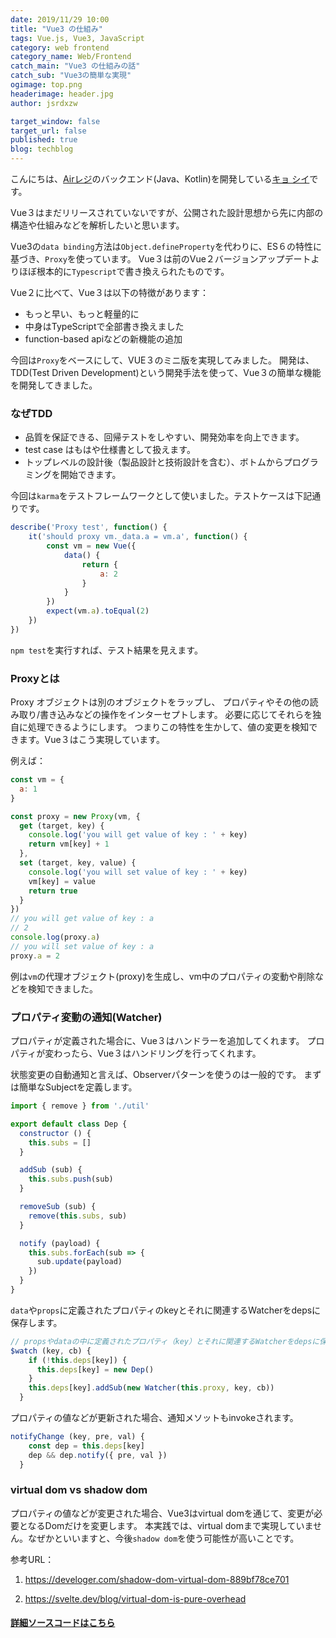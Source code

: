 ```yaml
---
date: 2019/11/29 10:00
title: "Vue3 の仕組み"
tags: Vue.js, Vue3, JavaScript
category: web frontend
category_name: Web/Frontend
catch_main: "Vue3 の仕組みの話"
catch_sub: "Vue3の簡単な実現"
ogimage: top.png
headerimage: header.jpg
author: jsrdxzw

target_window: false
target_url: false
published: true
blog: techblog
---
```


こんにちは、[Airレジ](http://m.lszzg.com/)のバックエンド(Java、Kotlin)を開発している[キョ シイ](https://www.github.com/jsrdxzw)です。

Vue３はまだリリースされていないですが、公開された設計思想から先に内部の構造や仕組みなどを解析したいと思います。

Vue3の`data binding`方法は`Object.defineProperty`を代わりに、ES６の特性に基づき、`Proxy`を使っています。
Vue３は前のVue２バージョンアップデートよりほぼ根本的に`Typescript`で書き換えられたものです。

Vue２に比べて、Vue３は以下の特徴があります：
+ もっと早い、もっと軽量的に
+ 中身はTypeScriptで全部書き換えました
+ function-based apiなどの新機能の追加

今回は`Proxy`をベースにして、VUE３のミニ版を実現してみました。
開発は、TDD(Test Driven Development)という開発手法を使って、Vue３の簡単な機能を開発してきました。

### なぜTDD

+ 品質を保証できる、回帰テストをしやすい、開発効率を向上できます。
+ test case はもはや仕様書として扱えます。
+ トップレベルの設計後（製品設計と技術設計を含む）、ボトムからプログラミングを開始できます。

今回は`karma`をテストフレームワークとして使いました。テストケースは下記通りです。

```javascript
describe('Proxy test', function() {
    it('should proxy vm._data.a = vm.a', function() {
        const vm = new Vue({
            data() {
                return {
                    a: 2
                }
            }
        })
        expect(vm.a).toEqual(2)
    })
})
```

```npm test```を実行すれば、テスト結果を見えます。

### Proxyとは

Proxy オブジェクトは別のオブジェクトをラップし、
プロパティやその他の読み取り/書き込みなどの操作をインターセプトします。
必要に応じてそれらを独自に処理できるようにします。
つまりこの特性を生かして、値の変更を検知できます。Vue３はこう実現しています。

例えば：

```javascript
const vm = {
  a: 1
}

const proxy = new Proxy(vm, {
  get (target, key) {
    console.log('you will get value of key : ' + key)
    return vm[key] + 1
  },
  set (target, key, value) {
    console.log('you will set value of key : ' + key)
    vm[key] = value
    return true
  }
})
// you will get value of key : a
// 2
console.log(proxy.a) 
// you will set value of key : a
proxy.a = 2
```

例は`vm`の代理オブジェクト(proxy)を生成し、vm中のプロパティの変動や削除などを検知できました。

### プロパティ変動の通知(Watcher)

プロパティが定義された場合に、Vue３はハンドラーを追加してくれます。
プロパティが変わったら、Vue３はハンドリングを行ってくれます。

状態変更の自動通知と言えば、Observerパターンを使うのは一般的です。
まずは簡単なSubjectを定義します。

```javascript
import { remove } from './util'

export default class Dep {
  constructor () {
    this.subs = []
  }

  addSub (sub) {
    this.subs.push(sub)
  }

  removeSub (sub) {
    remove(this.subs, sub)
  }

  notify (payload) {
    this.subs.forEach(sub => {
      sub.update(payload)
    })
  }
}
```

`data`や`props`に定義されたプロパティのkeyとそれに関連するWatcherをdepsに保存します。

```javascript
// propsやdataの中に定義されたプロパティ（key）とそれに関連するWatcherをdepsに保存する
$watch (key, cb) {
    if (!this.deps[key]) {
      this.deps[key] = new Dep()
    }
    this.deps[key].addSub(new Watcher(this.proxy, key, cb))
  }
```

プロパティの値などが更新された場合、通知メソットもinvokeされます。

```javascript
notifyChange (key, pre, val) {
    const dep = this.deps[key]
    dep && dep.notify({ pre, val })
  }
```

### virtual dom vs shadow dom

プロパティの値などが変更された場合、Vue3はvirtual domを通じて、変更が必要となるDomだけを変更します。
本実践では、virtual domまで実現していません。なぜかといいますと、今後`shadow dom`を使う可能性が高いことです。

参考URL：

1. https://develoger.com/shadow-dom-virtual-dom-889bf78ce701

2. https://svelte.dev/blog/virtual-dom-is-pure-overhead

#### [詳細ソースコードはこちら](https://github.com/jsrdxzw/vue3)
